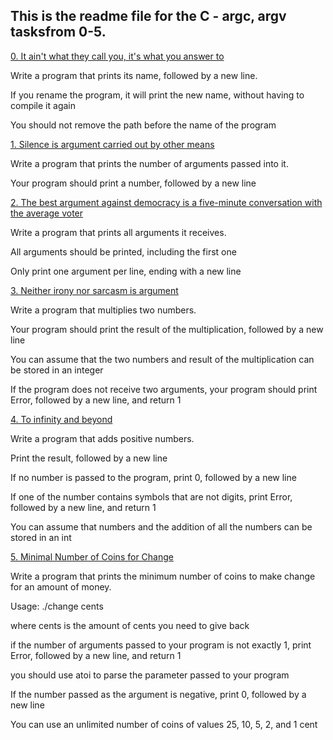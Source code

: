 ## This is the readme file for the C - argc, argv tasksfrom 0-5.

		
[0. It ain't what they call you, it's what you answer to](0-whatsmyname.c)
		
Write a program that prints its name, followed by a new line.
		
If you rename the program, it will print the new name, without having to compile it again
		
You should not remove the path before the name of the program

		
[1. Silence is argument carried out by other means](1-args.c)
				
Write a program that prints the number of arguments passed into it.
		
Your program should print a number, followed by a new line
		

[2. The best argument against democracy is a five-minute conversation with the average voter](2-args.c)
		
Write a program that prints all arguments it receives.
		
All arguments should be printed, including the first one
		
Only print one argument per line, ending with a new line		

		
[3. Neither irony nor sarcasm is argument](3-mul.c)

Write a program that multiplies two numbers.
		
Your program should print the result of the multiplication, followed by a new line
		
You can assume that the two numbers and result of the multiplication can be stored in an integer
		
If the program does not receive two arguments, your program should print Error, followed by a new line, and return 1
		

		
[4. To infinity and beyond](4-add.c)
		
Write a program that adds positive numbers.
		
Print the result, followed by a new line
		
If no number is passed to the program, print 0, followed by a new line
		
If one of the number contains symbols that are not digits, print Error, followed by a new line, and return 1
		
You can assume that numbers and the addition of all the numbers can be stored in an int
		

[5. Minimal Number of Coins for Change](100-change.c)
		
Write a program that prints the minimum number of coins to make change for an amount of money.
				
Usage: ./change cents
		
where cents is the amount of cents you need to give back
		
if the number of arguments passed to your program is not exactly 1, print Error, followed by a new line, and return 1
		
you should use atoi to parse the parameter passed to your program
		
If the number passed as the argument is negative, print 0, followed by a new line
		
You can use an unlimited number of coins of values 25, 10, 5, 2, and 1 cent

